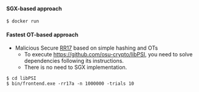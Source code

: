 #### SGX-based approach
```
$ docker run 
```

#### Fastest OT-based approach
- Malicious Secure [RR17](https://eprint.iacr.org/2017/769) based on simple hashing and OTs
  - To execute https://github.com/osu-crypto/libPSI, you need to solve dependencies following its instructions.
  - There is no need to SGX implementation.

```
$ cd libPSI
$ bin/frontend.exe -rr17a -n 1000000 -trials 10 
```
